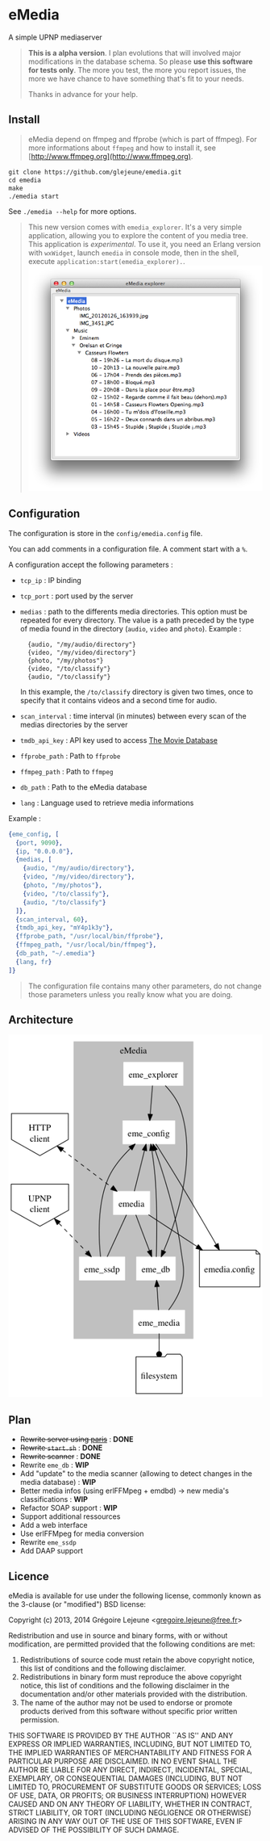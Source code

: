 # eMedia

A simple UPNP mediaserver

> **This is a alpha version**. I plan evolutions that will involved major modifications in the database schema. So please **use this software for tests only**. The more you test, the more you report issues, the more we have chance to have something that's fit to your needs.
>
> Thanks in advance for your help.

## Install

> eMedia depend on ffmpeg and ffprobe (which is part of ffmpeg). For more informations about `ffmpeg` and how to install it, see [http://www.ffmpeg.org](http://www.ffmpeg.org).

```
git clone https://github.com/glejeune/emedia.git
cd emedia
make
./emedia start
```

See `./emedia --help` for more options.

> This new version comes with `emedia_explorer`. It's a very simple application, allowing you to explore the content of you media tree. This application is _experimental_. To use it, you need an Erlang version with `wxWidget`, launch `emedia` in console mode, then in the shell, execute `application:start(emedia_explorer).`.
> ![](explorer.png)

## Configuration

The configuration is store in the `config/emedia.config` file.

You can add comments in a configuration file. A comment start with a `%`.

A configuration accept the following parameters :

* `tcp_ip` : IP binding
* `tcp_port` : port used by the server
* `medias` : path to the differents media directories. This option must be repeated for every directory. The value is a path preceded by the type of media found in the directory (`audio`, `video` and `photo`). Example :

        {audio, "/my/audio/directory"}
        {video, "/my/video/directory"}
        {photo, "/my/photos"}
        {video, "/to/classify"}
        {audio, "/to/classify"}

    In this example, the `/to/classify` directory is given two times, once to specify that it contains videos and a second time for audio.
    
* `scan_interval` : time interval (in minutes) between every scan of the medias directories by the server
* `tmdb_api_key` : API key used to access [The Movie Database](https://www.themoviedb.org/)
* `ffprobe_path` : Path to `ffprobe`
* `ffmpeg_path` : Path to `ffmpeg`
* `db_path` : Path to the eMedia database
* `lang` : Language used to retrieve media informations

Example :

```erlang
{eme_config, [
  {port, 9090}, 
  {ip, "0.0.0.0"},
  {medias, [
    {audio, "/my/audio/directory"},
    {video, "/my/video/directory"},
    {photo, "/my/photos"},
    {video, "/to/classify"},
    {audio, "/to/classify"}
  ]},
  {scan_interval, 60},
  {tmdb_api_key, "mY4p1k3y"},
  {ffprobe_path, "/usr/local/bin/ffprobe"},
  {ffmpeg_path, "/usr/local/bin/ffmpeg"},
  {db_path, "~/.emedia"}
  {lang, fr}
]}
```

> The configuration file contains many other parameters, do not change those parameters unless you really know what you are doing.

## Architecture

![](emedia.png)

## Plan

* <span style="text-decoration: line-through">Rewrite server using [paris](https://github.com/emedia-project/paris)</span> : **DONE**
* <span style="text-decoration: line-through">Rewrite `start.sh`</span> : **DONE**
* <span style="text-decoration: line-through">Rewrite scanner</span> : **DONE**
* Rewrite `eme_db` : **WIP**
* Add "update" to the media scanner (allowing to detect changes in the media database) : **WIP**
* Better media infos (using erlFFMpeg + emdbd) -> new media's classifications : **WIP**
* Refactor SOAP support : **WIP**
* Support additional ressources
* Add a web interface
* Use erlFFMpeg for media conversion
* Rewrite `eme_ssdp`
* Add DAAP support

## Licence

eMedia is available for use under the following license, commonly known as the 3-clause (or "modified") BSD license:

Copyright (c) 2013, 2014 Grégoire Lejeune <<gregoire.lejeune@free.fr>>

Redistribution and use in source and binary forms, with or without modification, are permitted provided that the following conditions are met:

1. Redistributions of source code must retain the above copyright notice, this list of conditions and the following disclaimer.
2. Redistributions in binary form must reproduce the above copyright notice, this list of conditions and the following disclaimer in the documentation and/or other materials provided with the distribution.
3. The name of the author may not be used to endorse or promote products derived from this software without specific prior written permission.

THIS SOFTWARE IS PROVIDED BY THE AUTHOR ``AS IS'' AND ANY EXPRESS OR IMPLIED WARRANTIES, INCLUDING, BUT NOT LIMITED TO, THE IMPLIED WARRANTIES OF MERCHANTABILITY AND FITNESS FOR A PARTICULAR PURPOSE ARE DISCLAIMED.  IN NO EVENT SHALL THE AUTHOR BE LIABLE FOR ANY DIRECT, INDIRECT, INCIDENTAL, SPECIAL, EXEMPLARY, OR CONSEQUENTIAL DAMAGES (INCLUDING, BUT NOT LIMITED TO, PROCUREMENT OF SUBSTITUTE GOODS OR SERVICES; LOSS OF USE, DATA, OR PROFITS; OR BUSINESS INTERRUPTION) HOWEVER CAUSED AND ON ANY THEORY OF LIABILITY, WHETHER IN CONTRACT, STRICT LIABILITY, OR TORT (INCLUDING NEGLIGENCE OR OTHERWISE) ARISING IN ANY WAY OUT OF THE USE OF THIS SOFTWARE, EVEN IF ADVISED OF THE POSSIBILITY OF SUCH DAMAGE.

